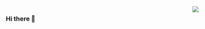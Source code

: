 <img align="right" src="https://github-readme-stats.vercel.app/api?username=chengwei0427&show_icons=true&icon_color=CE1D2D&text_color=718096&bg_color=ffffff&hide_title=true" />


### Hi there 👋

<!--
**chengwei0427/chengwei0427** is a ✨ _special_ ✨ repository because its `README.md` (this file) appears on your GitHub profile.

Here are some ideas to get you started:

- 🔭 I’m currently working on SLAM.
- 🌱 I’m currently learning Lidar & Visual SLAM.
- 👯 I’m looking to collaborate on 2D & 3D SLAM.
- 🤔 I’m looking for help with AMR 2D & 3D SLAM.
- 💬 Ask me about Lidar SLAM.
- 📫 How to reach me: 960732491@qq.com.
- 😄 Pronouns: ...
- ⚡ Fun fact: ...
-->
